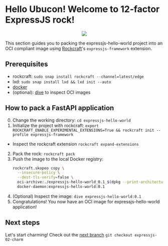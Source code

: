 # Hello Ubucon! Welcome to 12-factor ExpressJS rock!

<p align="center">
    <img src="https://encrypted-tbn0.gstatic.com/images?q=tbn:ANd9GcQt_7ioYr9T6uh35rT46Z_cyNVtMM_SgbHppA&s">
</p>

This section guides you to packing the expressjs-hello-world project into an OCI compliant image
using [Rockcraft](https://github.com/canonical/rockcraft)'s `expressjs-framework` extension.

## Prerequisites

- rockcraft: `sudo snap install rockcraft --channel=latest/edge`
- lxd: `sudo snap install lxd && lxd init --auto`
- [docker](https://docs.docker.com/engine/install/)
- (optional): [dive](https://github.com/wagoodman/dive) to inspect OCI images

## How to pack a FastAPI application

0. Change the working directory: `cd expressjs-hello-world`
1. Initialize the project with rockcraft: `export ROCKCRAFT_ENABLE_EXPERIMENTAL_EXTENSIONS=True && rockcraft init --profile expressjs-framework`
  - Inspect the rockcraft extension `rockcraft expand-extensions`
2. Pack the rock: `rockcraft pack`
3. Push the image to the local Docker registry:
    ```bash
    rockcraft.skopeo copy \
      --insecure-policy \
      --dest-tls-verify=false \
      oci-archive:./expressjs-hello-world_0.1_$(dpkg --print-architecture).rock \
      docker-daemon:expressjs-hello-world:0.1
    ```
4. (Optional) Inspect the image: `dive expressjs-hello-world:0.1`
5. Congratulations! You now have an OCI image for expressjs-hello-world application!

## Next steps

Let's start charming! Check out the [next branch](https://github.com/yanksyoon/hello-ubucon/tree/expressjs-02-charm) `git checkout expressjs-02-charm`
